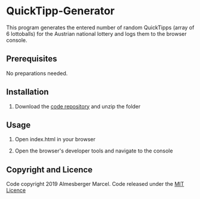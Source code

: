 # QuickTipp-Generator

This program generates the entered number of random QuickTipps (array of 6 lottoballs) for the Austrian national lottery and logs them to the browser console.

## Prerequisites

No preparations needed.

## Installation

1. Download the [code repository](https://github.com/marcelalmesberger/QuickTipp-Generator/archive/master.zip) and unzip the folder

## Usage

1. Open index.html in your browser

2. Open the browser's developer tools and navigate to the console

## Copyright and Licence

Code copyright 2019 Almesberger Marcel. Code released under the [MIT Licence](https://github.com/marcelalmesberger/QuickTipp-Generator/blob/master/LICENSE)

